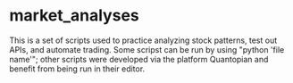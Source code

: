 # market_analyses
This is a set of scripts used to practice analyzing stock patterns, test out APIs, and automate trading.
Some scripst can be run by using "python 'file name'"; other scripts were developed via the platform Quantopian and benefit from being run in their editor.
